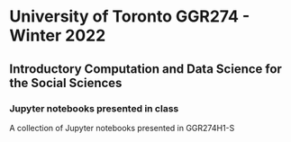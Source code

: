 # University of Toronto GGR274 - Winter 2022

## Introductory Computation and Data Science for the Social Sciences 

### Jupyter notebooks presented in class

A collection of Jupyter notebooks presented in GGR274H1-S 

